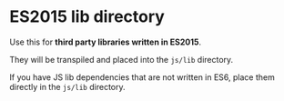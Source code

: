 # ES2015 lib directory

Use this for **third party libraries written in ES2015**.

They will be transpiled and placed into the `js/lib` directory.

If you have JS lib dependencies that are not written in ES6, place them directly in the `js/lib` directory.
